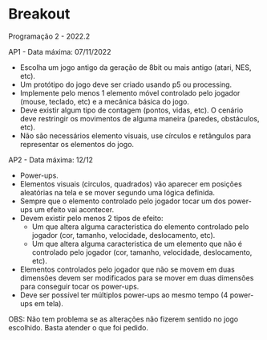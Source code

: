 # Breakout
Programação 2 - 2022.2

AP1 - Data máxima: 07/11/2022

- Escolha um jogo antigo da geração de 8bit ou mais antigo (atari, NES, etc).
- Um protótipo do jogo deve ser criado usando p5 ou processing.
- Implemente pelo menos 1 elemento móvel controlado pelo jogador (mouse, teclado, etc) e a mecânica básica do jogo.
- Deve existir algum tipo de contagem (pontos, vidas, etc). O cenário deve restringir os movimentos de alguma maneira (paredes, obstáculos, etc).
- Não são necessários elemento visuais, use círculos e retângulos para representar os elementos do jogo.


AP2 - Data máxima: 12/12

- Power-ups.
- Elementos visuais (circulos, quadrados) vão aparecer em posições aleatórias na tela e se mover segundo uma lógica definida.
- Sempre que o elemento controlado pelo jogador tocar um dos power-ups um efeito vai acontecer.
- Devem existir pelo menos 2 tipos de efeito:
  - Um que altera alguma caracteristica do elemento controlado pelo jogador (cor, tamanho, velocidade, deslocamento, etc).
  - Um que altera alguma caracteristica de um elemento que não é controlado pelo jogador (cor, tamanho, velocidade, deslocamento, etc).
- Elementos controlados pelo jogador que não se movem em duas dimensões devem ser modificados para se mover em duas dimensões para conseguir tocar os power-ups.
- Deve ser possível ter múltiplos power-ups ao mesmo tempo (4 power-ups em tela).

OBS: Não tem problema se as alterações não fizerem sentido no jogo escolhido. Basta atender o que foi pedido.
